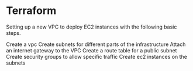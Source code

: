 # Terraform

Setting up a new VPC to deploy EC2 instances with the following  basic steps.

Create a vpc
Create subnets for different parts of the infrastructure
Attach an internet gateway to the VPC
Create a route table for a public subnet
Create security groups to allow specific traffic
Create ec2 instances on the subnets
